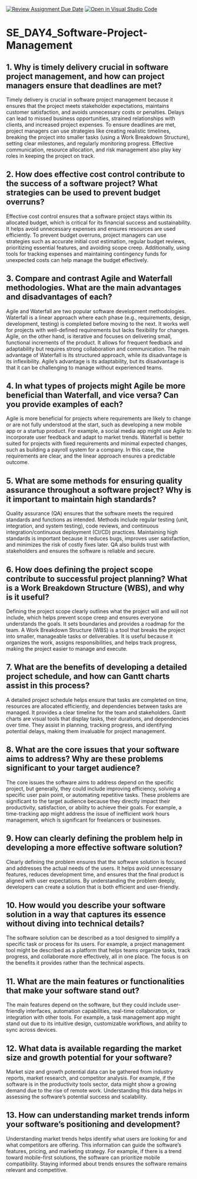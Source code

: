 [![Review Assignment Due Date](https://classroom.github.com/assets/deadline-readme-button-22041afd0340ce965d47ae6ef1cefeee28c7c493a6346c4f15d667ab976d596c.svg)](https://classroom.github.com/a/9pw6JKcu)
[![Open in Visual Studio Code](https://classroom.github.com/assets/open-in-vscode-2e0aaae1b6195c2367325f4f02e2d04e9abb55f0b24a779b69b11b9e10269abc.svg)](https://classroom.github.com/online_ide?assignment_repo_id=18422607&assignment_repo_type=AssignmentRepo)
# SE_DAY4_Software-Project-Management
## 1. Why is timely delivery crucial in software project management, and how can project managers ensure that deadlines are met?
Timely delivery is crucial in software project management because it ensures that the project meets stakeholder expectations, maintains customer satisfaction, and avoids unnecessary costs or penalties. Delays can lead to missed business opportunities, strained relationships with clients, and increased project expenses. To ensure deadlines are met, project managers can use strategies like creating realistic timelines, breaking the project into smaller tasks (using a Work Breakdown Structure), setting clear milestones, and regularly monitoring progress. Effective communication, resource allocation, and risk management also play key roles in keeping the project on track.

## 2. How does effective cost control contribute to the success of a software project? What strategies can be used to prevent budget overruns?
Effective cost control ensures that a software project stays within its allocated budget, which is critical for its financial success and sustainability. It helps avoid unnecessary expenses and ensures resources are used efficiently. To prevent budget overruns, project managers can use strategies such as accurate initial cost estimation, regular budget reviews, prioritizing essential features, and avoiding scope creep. Additionally, using tools for tracking expenses and maintaining contingency funds for unexpected costs can help manage the budget effectively.

## 3. Compare and contrast Agile and Waterfall methodologies. What are the main advantages and disadvantages of each?
Agile and Waterfall are two popular software development methodologies. Waterfall is a linear approach where each phase (e.g., requirements, design, development, testing) is completed before moving to the next. It works well for projects with well-defined requirements but lacks flexibility for changes. Agile, on the other hand, is iterative and focuses on delivering small, functional increments of the product. It allows for frequent feedback and adaptability but requires strong collaboration and communication. The main advantage of Waterfall is its structured approach, while its disadvantage is its inflexibility. Agile’s advantage is its adaptability, but its disadvantage is that it can be challenging to manage without experienced teams.

## 4. In what types of projects might Agile be more beneficial than Waterfall, and vice versa? Can you provide examples of each?
Agile is more beneficial for projects where requirements are likely to change or are not fully understood at the start, such as developing a new mobile app or a startup product. For example, a social media app might use Agile to incorporate user feedback and adapt to market trends. Waterfall is better suited for projects with fixed requirements and minimal expected changes, such as building a payroll system for a company. In this case, the requirements are clear, and the linear approach ensures a predictable outcome.

## 5. What are some methods for ensuring quality assurance throughout a software project? Why is it important to maintain high standards?
Quality assurance (QA) ensures that the software meets the required standards and functions as intended. Methods include regular testing (unit, integration, and system testing), code reviews, and continuous integration/continuous deployment (CI/CD) practices. Maintaining high standards is important because it reduces bugs, improves user satisfaction, and minimizes the risk of costly fixes later. QA also builds trust with stakeholders and ensures the software is reliable and secure.

## 6. How does defining the project scope contribute to successful project planning? What is a Work Breakdown Structure (WBS), and why is it useful?
Defining the project scope clearly outlines what the project will and will not include, which helps prevent scope creep and ensures everyone understands the goals. It sets boundaries and provides a roadmap for the team. A Work Breakdown Structure (WBS) is a tool that breaks the project into smaller, manageable tasks or deliverables. It is useful because it organizes the work, assigns responsibilities, and helps track progress, making the project easier to manage and execute.

## 7. What are the benefits of developing a detailed project schedule, and how can Gantt charts assist in this process?
A detailed project schedule helps ensure that tasks are completed on time, resources are allocated efficiently, and dependencies between tasks are managed. It provides a clear timeline for the team and stakeholders. Gantt charts are visual tools that display tasks, their durations, and dependencies over time. They assist in planning, tracking progress, and identifying potential delays, making them invaluable for project management.

## 8. What are the core issues that your software aims to address? Why are these problems significant to your target audience?
The core issues the software aims to address depend on the specific project, but generally, they could include improving efficiency, solving a specific user pain point, or automating repetitive tasks. These problems are significant to the target audience because they directly impact their productivity, satisfaction, or ability to achieve their goals. For example, a time-tracking app might address the issue of inefficient work hours management, which is significant for freelancers or businesses.

## 9. How can clearly defining the problem help in developing a more effective software solution?
Clearly defining the problem ensures that the software solution is focused and addresses the actual needs of the users. It helps avoid unnecessary features, reduces development time, and ensures that the final product is aligned with user expectations. By understanding the problem deeply, developers can create a solution that is both efficient and user-friendly.

## 10. How would you describe your software solution in a way that captures its essence without diving into technical details?
The software solution can be described as a tool designed to simplify a specific task or process for its users. For example, a project management tool might be described as a platform that helps teams organize tasks, track progress, and collaborate more effectively, all in one place. The focus is on the benefits it provides rather than the technical aspects.

## 11. What are the main features or functionalities that make your software stand out?
The main features depend on the software, but they could include user-friendly interfaces, automation capabilities, real-time collaboration, or integration with other tools. For example, a task management app might stand out due to its intuitive design, customizable workflows, and ability to sync across devices.

## 12. What data is available regarding the market size and growth potential for your software?
Market size and growth potential data can be gathered from industry reports, market research, and competitor analysis. For example, if the software is in the productivity tools sector, data might show a growing demand due to the rise of remote work. Understanding this data helps in assessing the software’s potential success and scalability.

## 13. How can understanding market trends inform your software’s positioning and development?
Understanding market trends helps identify what users are looking for and what competitors are offering. This information can guide the software’s features, pricing, and marketing strategy. For example, if there is a trend toward mobile-first solutions, the software can prioritize mobile compatibility. Staying informed about trends ensures the software remains relevant and competitive.

